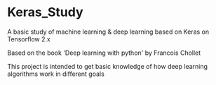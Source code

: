 # Keras_Study
A basic study of machine learning &amp; deep learning based on Keras on Tensorflow 2.x

Based on the book 'Deep learning with python' by Francois Chollet

This project is intended to get basic knowledge of how deep learning algorithms work in different goals
